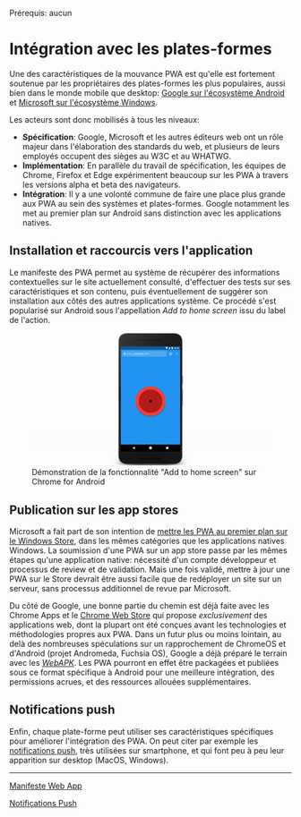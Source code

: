 <span class="requirements">Prérequis: aucun</span>

Intégration avec les plates-formes
==================================

Une des caractéristiques de la mouvance PWA est qu'elle est fortement soutenue par les propriétaires des plates-formes les plus populaires, aussi bien dans le monde mobile que desktop: [Google sur l'écosystème Android](https://www.nextinpact.com/news/103152-chrome-57-beta-veut-propulser-progressive-web-apps-au-premier-plan-sur-android.htm) et [Microsoft sur l'écosystème Windows](https://blogs.windows.com/msedgedev/2016/07/08/the-progress-of-web-apps/#zl4jYkfdeKsPjZRQ.97).

Les acteurs sont donc mobilisés à tous les niveaux:
 - **Spécification**: Google, Microsoft et les autres éditeurs web ont un rôle majeur dans l'élaboration des standards du web, et plusieurs de leurs employés occupent des sièges au W3C et au WHATWG.
 - **Implémentation**: En parallèle du travail de spécification, les équipes de Chrome, Firefox et Edge expérimentent beaucoup sur les PWA à travers les versions alpha et beta des navigateurs.
 - **Intégration**: Il y a une volonté commune de faire une place plus grande aux PWA au sein des systèmes et plates-formes. Google notamment les met au premier plan sur Android sans distinction avec les applications natives. 
 
 ## Installation et raccourcis vers l'application
 
 Le manifeste des PWA permet au système de récupérer des informations contextuelles sur le site actuellement consulté, d'effectuer des tests sur ses caractéristiques et son contenu, puis éventuellement de suggérer son installation aux côtés des autres applications système. Ce procédé s'est popularisé sur Android sous l'appellation *Add to home screen* issu du label de l'action.
  
  <figure>
     <img src="static/assets/add-to-home-screen.gif"
          alt="Démo Add to home screen sur Android" />
      <figcaption>Démonstration de la fonctionnalité "Add to home screen" sur Chrome for Android</figcaption>
  </figure>    

## Publication sur les app stores

Microsoft a fait part de son intention de [mettre les PWA au premier plan sur le Windows Store](https://blogs.windows.com/msedgedev/2016/07/08/the-progress-of-web-apps/#zl4jYkfdeKsPjZRQ.97), dans les mêmes catégories que les applications natives Windows. La soumission d'une PWA sur un app store passe par les mêmes étapes qu'une application native: nécessité d'un compte développeur et processus de review et de validation. Mais une fois validé, mettre à jour une PWA sur le Store devrait être aussi facile que de redéployer un site sur un serveur, sans processus additionnel de revue par Microsoft.

Du côté de Google, une bonne partie du chemin est déjà faite avec les Chrome Apps et le [Chrome Web Store](https://chrome.google.com/webstore/) qui propose *exclusivement* des applications web, dont la plupart ont été conçues avant les technologies et méthodologies propres aux PWA. Dans un futur plus ou moins lointain, au delà des nombreuses spéculations sur un rapprochement de ChromeOS et d'Android (projet Andromeda, Fuchsia OS), Google a déjà préparé le terrain avec les [*WebAPK*](https://www.xda-developers.com/deeply-integrated-progressive-web-apps-are-already-live-for-chrome-on-android/). Les PWA pourront en effet être packagées et publiées sous ce format spécifique à Android pour une meilleure intégration, des permissions acrues, et des ressources allouées supplémentaires.

## Notifications push

Enfin, chaque plate-forme peut utiliser ses caractéristiques spécifiques pour améliorer l'intégration des PWA. On peut citer par exemple les [notifications push](#/pages/push-notifications), très utilisées sur smartphone, et qui font peu à peu leur apparition sur desktop (MacOS, Windows).

-------------------------------------------

[Manifeste Web App](#/pages/manifest)

[Notifications Push](#/pages/push-notifications)
